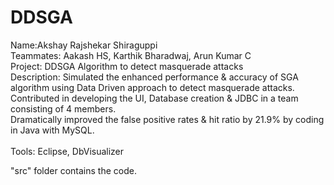 # DDSGA

Name:Akshay Rajshekar Shiraguppi<br/>
Teammates: Aakash HS, Karthik Bharadwaj, Arun Kumar C<br/>
Project: DDSGA Algorithm to detect masquerade attacks<br/>
Description: Simulated the enhanced performance &amp; accuracy of SGA algorithm using Data Driven approach to detect masquerade attacks.<br/>
Contributed in developing the UI, Database creation & JDBC in a team consisting of 4 members.<br/>
Dramatically improved the false positive rates & hit ratio by 21.9% by coding in Java with MySQL.<br/><br/>
Tools: Eclipse, DbVisualizer<br/>


"src" folder contains the code.
